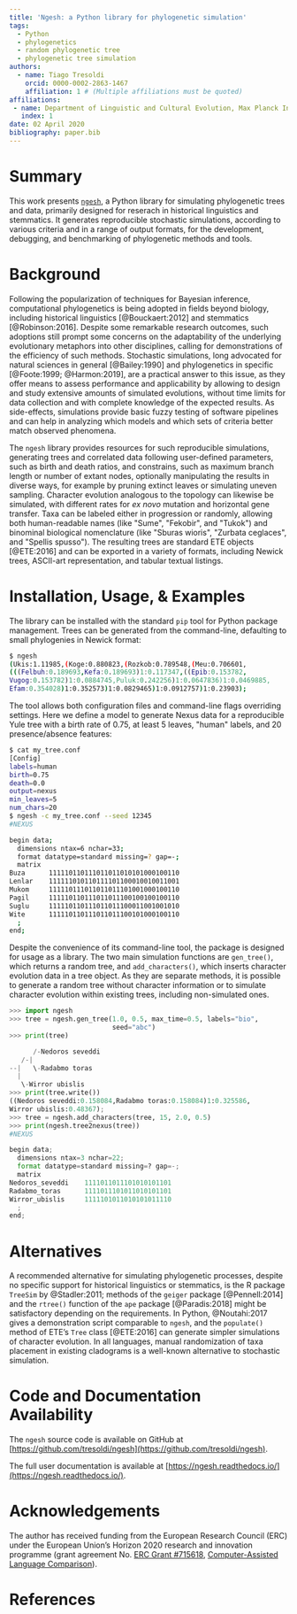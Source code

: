 ```yaml
---
title: 'Ngesh: a Python library for phylogenetic simulation'
tags:
  - Python
  - phylogenetics
  - random phylogenetic tree
  - phylogenetic tree simulation
authors:
  - name: Tiago Tresoldi
    orcid: 0000-0002-2863-1467
    affiliation: 1 # (Multiple affiliations must be quoted)
affiliations:
 - name: Department of Linguistic and Cultural Evolution, Max Planck Institute for the Science of Human History
   index: 1
date: 02 April 2020
bibliography: paper.bib
---
```


# Summary

This work presents [`ngesh`](https://pypi.org/project/ngesh/), a Python library
for simulating phylogenetic trees and data, primarily designed for
reserach in historical linguistics and stemmatics. 
It generates reproducible stochastic simulations,
according to various criteria and in a range of output formats,
for the development, debugging, and benchmarking of
phylogenetic methods and tools.

# Background

Following the popularization of techniques for Bayesian inference,
computational phylogenetics is being adopted in fields beyond biology,
including historical linguistics [@Bouckaert:2012] and stemmatics
[@Robinson:2016]. Despite some remarkable research outcomes,
such adoptions still prompt some concerns
on the adaptability of the underlying evolutionary metaphors into other disciplines,
calling for demonstrations of the efficiency of such methods.
Stochastic simulations, long advocated for
natural sciences in general [@Bailey:1990] and phylogenetics in specific
[@Foote:1999; @Harmon:2019], are a practical answer to this issue,
as they offer means to assess performance and applicability
by allowing to design and study extensive amounts of simulated evolutions, without
time limits for data collection and with complete knowledge of the
expected results.
As side-effects, simulations provide
basic fuzzy testing of software pipelines and can help in analyzing
which models and which sets of criteria better match
observed phenomena.

The `ngesh` library provides resources for such reproducible simulations,
generating trees and correlated data following user-defined parameters,
such as birth and death ratios, and constrains, such as
maximum branch length or number of extant nodes, optionally
manipulating the results in diverse ways, for example by pruning extinct leaves
or simulating uneven sampling.
Character evolution analogous to the topology can likewise be simulated,
with different rates for *ex novo* mutation and horizontal gene transfer.
Taxa can be labeled either in progression or randomly, allowing both human-readable names
(like "Sume", "Fekobir", and "Tukok") and binominal biological nomenclature
(like "Sburas wioris", "Zurbata ceglaces", and "Spellis spusso").
The resulting trees are standard ETE objects [@ETE:2016] and can be exported in a
variety of formats, including Newick trees, ASCII-art representation, and tabular
textual listings.

# Installation, Usage, & Examples

The library can be installed with the standard `pip` tool for Python package
management.
Trees can be generated from the command-line, defaulting to small
phylogenies in Newick format:

```bash
$ ngesh
(Ukis:1.11985,(Koge:0.880823,(Rozkob:0.789548,(Meu:0.706601,
(((Felbuh:0.189693,Kefa:0.189693)1:0.117347,((Epib:0.153782,
Vugog:0.153782)1:0.0884745,Puluk:0.242256)1:0.0647836)1:0.0469885,
Efam:0.354028)1:0.352573)1:0.0829465)1:0.0912757)1:0.23903);
```

The tool allows both configuration files and command-line flags overriding
settings. Here we define a model to generate Nexus data for a reproducible Yule
tree with a birth rate of 0.75, at least 5 leaves,
"human" labels, and 20 presence/absence features:

```bash
$ cat my_tree.conf
[Config]
labels=human
birth=0.75
death=0.0
output=nexus
min_leaves=5
num_chars=20
$ ngesh -c my_tree.conf --seed 12345
#NEXUS

begin data;
  dimensions ntax=6 nchar=33;
  format datatype=standard missing=? gap=-;
  matrix
Buza      111110110111011011010101000100110
Lenlar    111111010110111101100010010011001
Mukom     111110111011011011101001000100110
Pagil     111110110111011011100100100100110
Suglu     111110110111011011100011001001010
Wite      111110110111011011100101000100110
  ;
end;
```

Despite the convenience of its command-line tool, the package is designed
for usage as a library. The two main simulation functions are `gen_tree()`,
which returns a random tree, and `add_characters()`, which inserts character
evolution data in a tree object. As they are separate methods, it is
possible to generate a random tree without character information or
to simulate character evolution within existing trees, including
non-simulated ones.

```python
>>> import ngesh
>>> tree = ngesh.gen_tree(1.0, 0.5, max_time=0.5, labels="bio",
                          seed="abc")
>>> print(tree)

      /-Nedoros seveddi
   /-|
--|   \-Radabmo toras
  |
   \-Wirror ubislis
>>> print(tree.write())
((Nedoros seveddi:0.158084,Radabmo toras:0.158084)1:0.325586,
Wirror ubislis:0.48367);
>>> tree = ngesh.add_characters(tree, 15, 2.0, 0.5)
>>> print(ngesh.tree2nexus(tree))
#NEXUS

begin data;
  dimensions ntax=3 nchar=22;
  format datatype=standard missing=? gap=-;
  matrix
Nedoros_seveddi    1111011011101010101101
Radabmo_toras      1111011101011010101101
Wirror_ubislis     1111101011010101011110
  ;
end;
```

# Alternatives

A recommended alternative for simulating phylogenetic processes, despite
no specific support for historical linguistics or stemmatics, is the
R package `TreeSim` by @Stadler:2011;
methods of the `geiger` package [@Pennell:2014] and the `rtree()` function of
the `ape` package [@Paradis:2018]
might be satisfactory depending on the requirements.
In Python, @Noutahi:2017 gives a demonstration script comparable to `ngesh`,
and the `populate()` method of ETE’s `Tree` class [@ETE:2016]
can generate simpler simulations of character evolution.
In all languages, manual randomization of taxa
placement in existing cladograms is a well-known alternative to stochastic
simulation.

# Code and Documentation Availability

The `ngesh` source code is available on GitHub at
[https://github.com/tresoldi/ngesh](https://github.com/tresoldi/ngesh).

The full user documentation is available at
[https://ngesh.readthedocs.io/](https://ngesh.readthedocs.io/).

# Acknowledgements

The author has received funding from the European Research Council (ERC)
under the European Union’s Horizon 2020 research and innovation
programme (grant agreement
No. [ERC Grant #715618](https://cordis.europa.eu/project/rcn/206320/factsheet/en),
[Computer-Assisted Language Comparison](https://digling.org/calc/)).

# References
